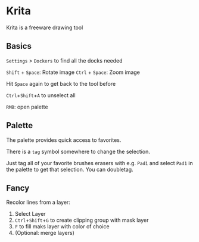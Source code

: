 # Krita

Krita is a freeware drawing tool

## Basics

`Settings` > `Dockers` to find all the docks needed

`Shift` + `Space`: Rotate image
`Ctrl` + `Space`: Zoom image

Hit `Space` again to get back to the tool before

`Ctrl`+`Shift`+`A` to unselect all

`RMB`: open palette

## Palette

The palette provides quick access to favorites.

There is a `tag` symbol somewhere to change the selection.

Just tag all of your favorite brushes erasers with e.g. `Pad1` and select `Pad1` in the palette to get that selection.
You can doubletag.






## Fancy

Recolor lines from a layer:
1. Select Layer
2. `Ctrl`+`Shift`+`G` to create clipping group with mask layer
3. `F` to fill maks layer with color of choice
4. (Optional: merge layers)
